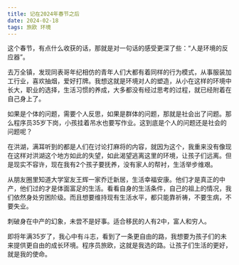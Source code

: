 ```yaml
---
title: 记在2024年春节之后
date: 2024-02-18
tags: 旅欧 环境
---
```


这个春节，有点什么收获的话，那就是对一句话的感受更深了些：“人是环境的反应器”。

去万全镇，发现同表哥年纪相仿的青年人们大都有着同样的行为模式，从事服装加工行业，喜欢抽烟，爱好打牌。我想这就是环境对人的塑造，从小在这样的环境中长大，职业的选择，生活习惯的养成，大多都没有经过思考的过程，就已经附着在自己身上了。

如果是个体的问题，需要个人反思，如果是群体的问题，那就是社会出了问题。那么程序员35岁下岗，小孩挂着吊水也要写作业。这到底是个人的问题还是社会的问题呢？

在洪湖，满耳听到的都是人们在讨论打麻将的内容，就因为这个，我重来没有像现在这样对洪湖这个地方如此的失望，如此渴望逃离这里的环境，让孩子们远离。但是现实不容许，现在我有2个孩子要抚养，没有家人的帮衬，生活举步维艰。

从朋友圈里知道大学室友王辉一家乔迁新居，生活幸福安康。他们才是真正的中产，他们过的才是体面富足的生活。看看自身的生活条件，自己的祖上的情况，我们依然身处穷困阶级。而且想要维持现有生活水平，都只能靠祈祷，不要生病，不要失业。

刺破身在中产的幻象，未尝不是好事。适合移民的人有2中，富人和穷人。

即将年满35岁了，我心中有斗志，看到了一条更自由的路，我想要为孩子们的未来提供更自由的成长环境。程序员旅欧，这就是我选的路。让孩子们生活的更好，就是我的使命。
